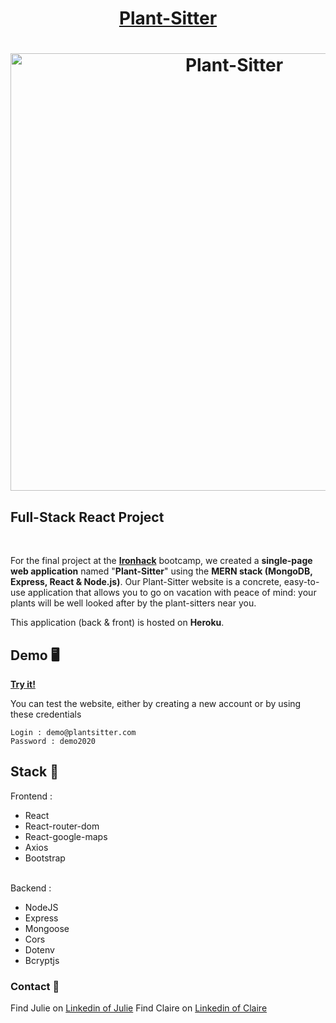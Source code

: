 
<h1 align="center">
	<a href="href="https://plant-sitter.herokuapp.com">Plant-Sitter</a>
</h1>
<h1 align="center">
	<img
		width="700"
		alt="Plant-Sitter"
		src="https://github.com/trangnguyen307/project3-plant-sitting/blob/master/client/public/thumbnail.png">
</h1>

## Full-Stack React Project

<br/>

For the final project at the <a href="https://www.ironhack.com"> **Ironhack**</a> bootcamp, we created a **single-page web application** named "**Plant-Sitter**" using the **MERN stack (MongoDB, Express, React &amp; Node.js)**. Our Plant-Sitter website is a concrete, easy-to-use application that allows you to go on vacation with peace of mind: your plants will be well looked after by the plant-sitters near you.

This application (back & front) is hosted on **Heroku**.

## Demo 🖥

<a href="https://plant-sitter.herokuapp.com/">**Try it!**</a>

You can test the website, either by creating a new account or by using these credentials

```
Login : demo@plantsitter.com
Password : demo2020
```

## Stack 💪

Frontend :

- React
- React-router-dom
- React-google-maps
- Axios
- Bootstrap
  <br/>
  <br/>
  
Backend :

- NodeJS
- Express
- Mongoose
- Cors
- Dotenv
- Bcryptjs

### Contact 📡
Find Julie on <a href="https://www.linkedin.com/in/trangnguyen307/">Linkedin of Julie</a>
Find Claire on <a href="https://www.linkedin.com/in/claire-lacanal/"> Linkedin of Claire</a>
